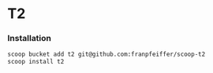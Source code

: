 # T2 
### Installation
```bash
scoop bucket add t2 git@github.com:franpfeiffer/scoop-t2
scoop install t2
```

